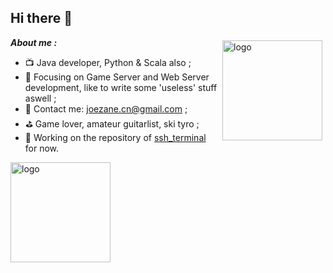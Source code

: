 
## Hi there 👋

<img src="https://github-readme-stats.vercel.app/api?username=joezeo&show_icons=true&hide_title=true" alt="logo" height="160" align="right" style="margin: 5px; " />
 

***About me :***   

- 📺 Java developer, Python & Scala also ;
- 📄 Focusing on Game Server and Web Server development, like to write some 'useless' stuff aswell ;
- 💬 Contact me: joezane.cn@gmail.com ;
- ⛳ Game lover, amateur guitarlist, ski tyro ;
- 🔨 Working on the repository of <a href="https://github.com/Joezeo/ssh_terminal"> ssh_terminal </a> for now.
<img src="https://github-profile-trophy.vercel.app/?username=joezeo&theme=flat&column=7" alt="logo" height="160" align="center" style="margin: auto; margin-bottom: 20px;" />